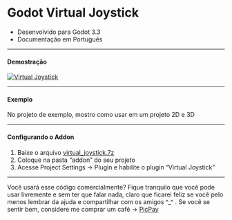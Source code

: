 # **Godot Virtual Joystick**

- Desenvolvido para Godot 3.3
- Documentação em Português

------------

#### Demostração
[![Virtual Joystick](https://github.com/mcunha-br/Godot_VirtualJoystick/raw/main/capa_virtual_joystick.png "Virtual Joystick")](https://www.youtube.com/watch?v=T56kGj-w5cM "Virtual Joystick")

------------

#### Exemplo
No projeto de exemplo, mostro como usar em um projeto 2D e 3D

------------


#### Configurando o Addon
1. Baixe o arquivo [virtual_joystick.7z](https://github.com/mcunha-br/Godot_VirtualJoystick/raw/main/virtual_joystick.7z)
2. Coloque na pasta “addon” do seu projeto
3. Acesse Project Settings -> Plugin e habilite o plugin “Virtual Joystick”


------------

Você usará esse código comercialmente? Fique tranquilo que você pode usar livremente e sem ter que falar nada, claro que ficarei feliz se você pelo menos lembrar da ajuda e compartilhar com os amigos ^_^ . Se você se sentir bem, considere me comprar um café -> [PicPay](https://drive.google.com/file/d/1gdOPqMZDVS8T_i8JToAUN2eQcC-Tn8qq/view?usp=sharing "PicPay")
